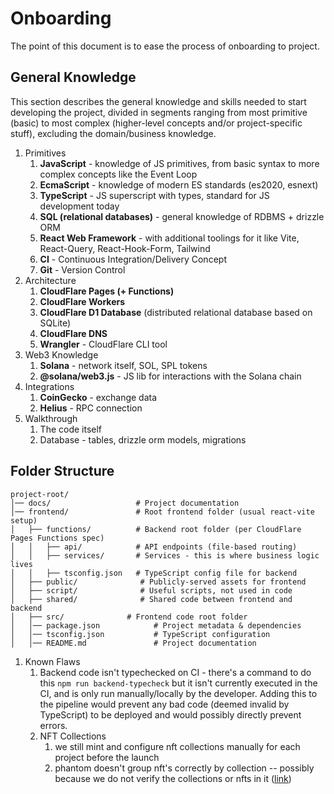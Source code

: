 # Onboarding

The point of this document is to ease the process of onboarding to project.

## General Knowledge

This section describes the general knowledge and skills needed to start developing the project, divided in segments ranging from most primitive (basic) to most complex (higher-level concepts and/or project-specific stuff), excluding the domain/business knowledge.

1. Primitives
    1. **JavaScript** - knowledge of JS primitives, from basic syntax to more complex concepts like the Event Loop
    1. **EcmaScript** - knowledge of modern ES standards (es2020, esnext)
    1. **TypeScript** - JS superscript with types, standard for JS development today
    1. **SQL (relational databases)** - general knowledge of RDBMS + drizzle ORM
    1. **React Web Framework** - with additional toolings for it like Vite, React-Query, React-Hook-Form, Tailwind
    1. **CI** - Continuous Integration/Delivery Concept
    1. **Git** - Version Control
1. Architecture
    1. **CloudFlare Pages (+ Functions)**
    1. **CloudFlare Workers**
    1. **CloudFlare D1 Database** (distributed relational database based on SQLite)
    1. **CloudFlare DNS**
    1. **Wrangler** - CloudFlare CLI tool
1. Web3 Knowledge
    1. **Solana** - network itself, SOL, SPL tokens
    1. **@solana/web3.js** - JS lib for interactions with the Solana chain
1. Integrations
    1. **CoinGecko** - exchange data
    1. **Helius** - RPC connection
1. Walkthrough
    1. The code itself
    1. Database - tables, drizzle orm models, migrations


## Folder Structure

```plaintext
project-root/
│── docs/                   # Project documentation
│── frontend/               # Root frontend folder (usual react-vite setup)
│   ├── functions/          # Backend root folder (per CloudFlare Pages Functions spec)
│   │   ├── api/            # API endpoints (file-based routing)
│   │   ├── services/       # Services - this is where business logic lives
│   │   ├── tsconfig.json   # TypeScript config file for backend
│   ├── public/              # Publicly-served assets for frontend
│   ├── script/              # Useful scripts, not used in code
│   ├── shared/              # Shared code between frontend and backend
│   ├── src/              # Frontend code root folder
│   │── package.json            # Project metadata & dependencies
│   │── tsconfig.json           # TypeScript configuration
│   │── README.md               # Project documentation
```

1. Known Flaws 
    1. Backend code isn't typechecked on CI - there's a command to do this `npm run backend-typecheck` but it isn't currently executed in the CI, and is only run manually/locally by the developer. Adding this to the pipeline would prevent any bad code (deemed invalid by TypeScript) to be deployed and would possibly directly prevent errors.
    1. NFT Collections
        1. we still mint and configure nft collections manually for each project before the launch
        1. phantom doesn't group nft's correctly by collection -- possibly because we do not verify the collections or nfts in it ([link](https://developers.metaplex.com/token-metadata/collections))

